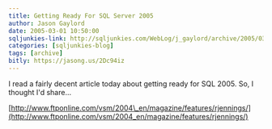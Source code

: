 ```yaml
---
title: Getting Ready For SQL Server 2005
author: Jason Gaylord
date: 2005-03-01 10:50:00
sqljunkies-link: http://sqljunkies.com/WebLog/j_gaylord/archive/2005/03/01/8279.aspx
categories: [sqljunkies-blog]
tags: [archive]
bitly: https://jasong.us/2Dc94iz
---
```


I read a fairly decent article today about getting ready for SQL 2005. So, I thought I'd share...  
  
[http://www.ftponline.com/vsm/2004\_en/magazine/features/rjennings/](http://www.ftponline.com/vsm/2004_en/magazine/features/rjennings/)